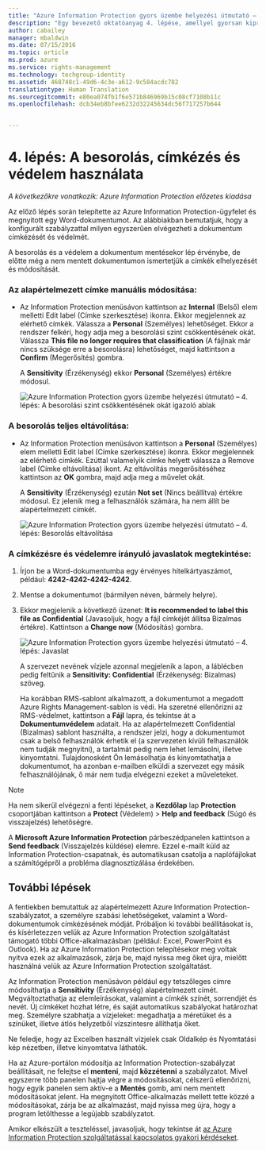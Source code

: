 ```yaml
---
title: "Azure Information Protection gyors üzembe helyezési útmutató – 4. lépés | Azure Rights Management"
description: "Egy bevezető oktatóanyag 4. lépése, amellyel gyorsan kipróbálhatja a szervezeténél a Microsoft Azure Information Protection szolgáltatást csupán 4, 15 percnél gyorsabban végrehajtható lépésben."
author: cabailey
manager: mbaldwin
ms.date: 07/15/2016
ms.topic: article
ms.prod: azure
ms.service: rights-management
ms.technology: techgroup-identity
ms.assetid: 468748c1-49d6-4c3e-a612-9c584acdc782
translationtype: Human Translation
ms.sourcegitcommit: e80ea074fb1f6e571b846969b15c08cf7108b11c
ms.openlocfilehash: dcb34eb8bfee6232d32245634dc56f717257b644


---
```


# 4. lépés: A besorolás, címkézés és védelem használata 

*A következőkre vonatkozik: Azure Information Protection előzetes kiadása*

Az előző lépés során telepítette az Azure Information Protection-ügyfelet és megnyitott egy Word-dokumentumot. Az alábbiakban bemutatjuk, hogy a konfigurált szabályzattal milyen egyszerűen elvégezheti a dokumentum címkézését és védelmét.

A besorolás és a védelem a dokumentum mentésekor lép érvénybe, de előtte még a nem mentett dokumentumon ismertetjük a címkék elhelyezését és módosítását.

### Az alapértelmezett címke manuális módosítása:

- Az Information Protection menüsávon kattintson az **Internal** (Belső) elem melletti Edit label (Címke szerkesztése) ikonra. Ekkor megjelennek az elérhető címkék. Válassza a **Personal** (Személyes) lehetőséget. Ekkor a rendszer felkéri, hogy adja meg a besorolási szint csökkentésének okát. Válassza **This file no longer requires that classification** (A fájlnak már nincs szüksége erre a besorolásra) lehetőséget, majd kattintson a **Confirm** (Megerősítés) gombra.  

    A **Sensitivity** (Érzékenység) ekkor **Personal** (Személyes) értékre módosul.

    ![Azure Information Protection gyors üzembe helyezési útmutató – 4. lépés: A besorolási szint csökkentésének okát igazoló ablak](../media/confirm-lowering.png)

### A besorolás teljes eltávolítása:

- Az Information Protection menüsávon kattintson a **Personal** (Személyes) elem melletti Edit label (Címke szerkesztése) ikonra. Ekkor megjelennek az elérhető címkék. Ezúttal valamelyik címke helyett válassza a Remove label (Címke eltávolítása) ikont. Az eltávolítás megerősítéséhez kattintson az **OK** gombra, majd adja meg a művelet okát.  

    A **Sensitivity** (Érzékenység) ezután **Not set** (Nincs beállítva) értékre módosul. Ez jelenik meg a felhasználók számára, ha nem állít be alapértelmezett címkét.

    ![Azure Information Protection gyors üzembe helyezési útmutató – 4. lépés: Besorolás eltávolítása](../media/sensitivity-not-set.png)


### A címkézésre és védelemre irányuló javaslatok megtekintése:

1. Írjon be a Word-dokumentumba egy érvényes hitelkártyaszámot, például: **4242-4242-4242-4242**. 

2. Mentse a dokumentumot (bármilyen néven, bármely helyre). 

3. Ekkor megjelenik a következő üzenet: **It is recommended to label this file as Confidential** (Javasoljuk, hogy a fájl címkéjét állítsa Bizalmas értékre). Kattintson a **Change now** (Módosítás) gombra.

    ![Azure Information Protection gyors üzembe helyezési útmutató – 4. lépés: Javaslat](../media/change-now.png)

    A szervezet nevének vízjele azonnal megjelenik a lapon, a láblécben pedig feltűnik a **Sensitivity: Confidential** (Érzékenység: Bizalmas) szöveg. 

    Ha korábban RMS-sablont alkalmazott, a dokumentumot a megadott Azure Rights Management-sablon is védi. Ha szeretné ellenőrizni az RMS-védelmet, kattintson a **Fájl** lapra, és tekintse át a **Dokumentumvédelem** adatait. Ha az alapértelmezett Confidential (Bizalmas) sablont használta, a rendszer jelzi, hogy a dokumentumot csak a belső felhasználók érhetik el (a szervezeten kívüli felhasználók nem tudják megnyitni), a tartalmát pedig nem lehet lemásolni, illetve kinyomtatni. Tulajdonosként Ön lemásolhatja és kinyomtathatja a dokumentumot, ha azonban e-mailben elküldi a szervezet egy másik felhasználójának, ő már nem tudja elvégezni ezeket a műveleteket.

> [!NOTE]
>Ha nem sikerül elvégezni a fenti lépéseket, a **Kezdőlap** lap **Protection** csoportjában kattintson a **Protect** (Védelem) > **Help and feedback** (Súgó és visszajelzés) lehetőségre. 
>
>A **Microsoft Azure Information Protection** párbeszédpanelen kattintson a **Send feedback** (Visszajelzés küldése) elemre. Ezzel e-mailt küld az Information Protection-csapatnak, és automatikusan csatolja a naplófájlokat a számítógépről a probléma diagnosztizálása érdekében.

##  További lépések

A fentiekben bemutattuk az alapértelmezett Azure Information Protection-szabályzatot, a személyre szabási lehetőségeket, valamint a Word-dokumentumok címkézésének módját. Próbáljon ki további beállításokat is, és kísérletezzen velük az Azure Information Protection szolgáltatást támogató többi Office-alkalmazásban (például: Excel, PowerPoint és Outlook). Ha az Azure Information Protection telepítésekor meg voltak nyitva ezek az alkalmazások, zárja be, majd nyissa meg őket újra, mielőtt használná velük az Azure Information Protection szolgáltatást.

Az Information Protection menüsávon például egy tetszőleges címre módosíthatja a **Sensitivity** (Érzékenység) alapértelmezett címét. Megváltoztathatja az elemleírásokat, valamint a címkék színét, sorrendjét és nevét. Új címkéket hozhat létre, és saját automatikus szabályokat határozhat meg. Személyre szabhatja a vízjeleket: megadhatja a méretüket és a színüket, illetve átlós helyzetből vízszintesre állíthatja őket.

Ne feledje, hogy az Excelben használt vízjelek csak Oldalkép és Nyomtatási kép nézetben, illetve kinyomtatva láthatók.

Ha az Azure-portálon módosítja az Information Protection-szabályzat beállításait, ne felejtse el **menteni**, majd **közzétenni** a szabályzatot. Mivel egyszerre több panelen hajtja végre a módosításokat, célszerű ellenőrizni, hogy egyik panelen sem aktív-e a **Mentés** gomb, ami nem mentett módosításokat jelent. Ha megnyitott Office-alkalmazás mellett tette közzé a módosításokat, zárja be az alkalmazást, majd nyissa meg újra, hogy a program letölthesse a legújabb szabályzatot.

Amikor elkészült a teszteléssel, javasoljuk, hogy tekintse át [az Azure Information Protection szolgáltatással kapcsolatos gyakori kérdéseket](faq.md).




<!--HONumber=Jul16_HO3-->


